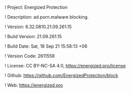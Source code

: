 ! Project: Energized Protection

! Description: ad.porn.malware blocking.

! Version: 6.32.0810.21.09.261.15

! Build Version: 21.09.261.15

! Build Date: Sat, 18 Sep 21 15:58:13 +06

! Version Code: 2611558

! License: CC BY-NC-SA 4.0, https://energized.pro/license

! Github: https://github.com/EnergizedProtection/block

! Web: https://energized.pro

